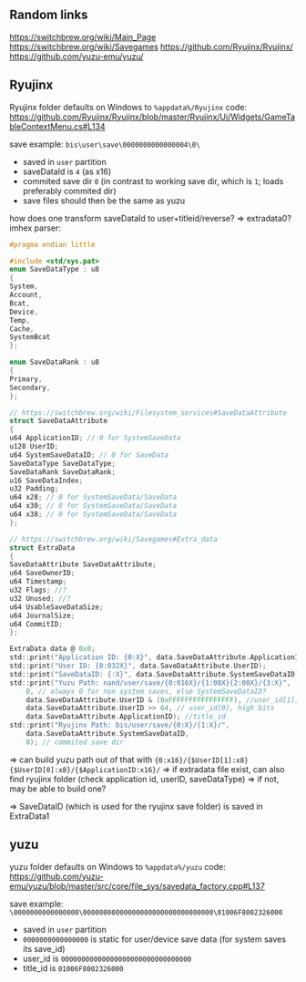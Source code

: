 ## Random links
https://switchbrew.org/wiki/Main_Page
https://switchbrew.org/wiki/Savegames
https://github.com/Ryujinx/Ryujinx/
https://github.com/yuzu-emu/yuzu/

## Ryujinx
Ryujinx folder defaults on Windows to `%appdata%/Ryujinx`
code: https://github.com/Ryujinx/Ryujinx/blob/master/Ryujinx/Ui/Widgets/GameTableContextMenu.cs#L134

save example: `bis\user\save\0000000000000004\0\`
* saved in `user` partition
* saveDataId is `4`  (as x16)
* commited save dir `0` (in contrast to working save dir, which is `1`; loads preferably commited dir)
* save files should then be the same as yuzu

how does one transform saveDataId to user+titleid/reverse?
=> extradata0?
imhex parser:
```c
#pragma endian little

#include <std/sys.pat>
enum SaveDataType : u8
{
System,
Account,
Bcat,
Device,
Temp,
Cache,
SystemBcat
};

enum SaveDataRank : u8
{
Primary,
Secondary,
};

// https://switchbrew.org/wiki/Filesystem_services#SaveDataAttribute
struct SaveDataAttribute
{
u64 ApplicationID; // 0 for SystemSaveData
u128 UserID;
u64 SystemSaveDataID; // 0 for SaveData
SaveDataType SaveDataType;
SaveDataRank SaveDataRank;
u16 SaveDataIndex;
u32 Padding;
u64 x28; // 0 for SystemSaveData/SaveData
u64 x30; // 0 for SystemSaveData/SaveData
u64 x38; // 0 for SystemSaveData/SaveData
};

// https://switchbrew.org/wiki/Savegames#Extra_data
struct ExtraData
{
SaveDataAttribute SaveDataAttribute;
u64 SaveOwnerID;
u64 Timestamp;
u32 Flags; //?
u32 Unused; //?
u64 UsableSaveDataSize;
u64 JournalSize;
u64 CommitID;
};

ExtraData data @ 0x0;
std::print("Application ID: {0:X}", data.SaveDataAttribute.ApplicationID);
std::print("User ID: {0:032X}", data.SaveDataAttribute.UserID);
std::print("SaveDataID: {:X}", data.SaveDataAttribute.SystemSaveDataID);
std::print("Yuzu Path: nand/user/save/{0:016X}/{1:08X}{2:08X}/{3:X}",
	0, // always 0 for non system saves, else SystemSaveDataID?
	data.SaveDataAttribute.UserID & (0xFFFFFFFFFFFFFFFF), //user_id[1], low bits
	data.SaveDataAttribute.UserID >> 64, // user_id[0], high bits
	data.SaveDataAttribute.ApplicationID); //title_id
std::print("Ryujinx Path: bis/user/save/{0:X}/{1:X}/", 
	data.SaveDataAttribute.SystemSaveDataID,
	0); // commited save dir
```
=> can build yuzu path out of that with `{0:x16}/{$UserID[1]:x8}{$UserID[0]:x8}/{$ApplicationID:x16}/`
=> if extradata file exist, can also find ryujinx folder (check application id, userID, saveDataType)
=> if  not, may be able to build one?

=> SaveDataID (which is used for the ryujinx save folder) is saved in ExtraData1


## yuzu
yuzu folder defaults on Windows to `%appdata%/yuzu` 
code: https://github.com/yuzu-emu/yuzu/blob/master/src/core/file_sys/savedata_factory.cpp#L137

save example: `\0000000000000000\00000000000000000000000000000000\01006F8002326000`
* saved in `user` partition
* `0000000000000000` is static for user/device save data (for system saves its save_id)
* user_id is `00000000000000000000000000000000`
* title_id is `01006F8002326000`

